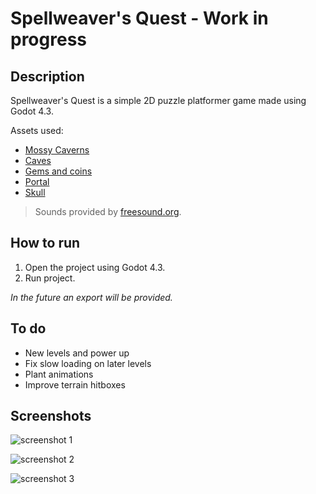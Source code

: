# Spellweaver's Quest - Work in progress

## Description

Spellweaver's Quest is a simple 2D puzzle platformer game made using Godot 4.3.  

Assets used:

- [Mossy Caverns](https://maaot.itch.io/mossy-cavern)
- [Caves](https://maaot.itch.io/2d-browncave-assets)
- [Gems and coins](https://laredgames.itch.io/gems-coins-free)
- [Portal](https://elthen.itch.io/2d-pixel-art-portal-sprites)
- [Skull](https://raynoa.itch.io/32x32-head-icons)

>Sounds provided by [freesound.org](https://freesound.org/).  

## How to run

1. Open the project using Godot 4.3.
2. Run project.

*In the future an export will be provided.*

## To do

- New levels and power up
- Fix slow loading on later levels
- Plant animations
- Improve terrain hitboxes

## Screenshots

![screenshot 1](https://github.com/ChrisTs8920/platformer-godot/blob/main/screenshots/Screenshot_1.jpg?raw=true)

![screenshot 2](https://github.com/ChrisTs8920/platformer-godot/blob/main/screenshots/Screenshot_2.jpg?raw=true)

![screenshot 3](https://github.com/ChrisTs8920/platformer-godot/blob/main/screenshots/Screenshot_3.jpg?raw=true)
